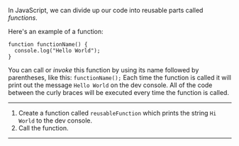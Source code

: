 <div class="challenge-instructions basic-javascript"><div><section id="description">
<p>In JavaScript, we can divide up our code into reusable parts called <dfn>functions</dfn>.</p>
<p>Here's an example of a function:</p>
<pre class="language-js"><code class="language-js"><span class="token keyword">function</span> <span class="token function">functionName</span><span class="token punctuation">(</span><span class="token punctuation">)</span> <span class="token punctuation">{</span>
  console<span class="token punctuation">.</span><span class="token function">log</span><span class="token punctuation">(</span><span class="token string">"Hello World"</span><span class="token punctuation">)</span><span class="token punctuation">;</span>
<span class="token punctuation">}</span>
</code></pre>
<p>You can call or <dfn>invoke</dfn> this function by using its name followed by parentheses, like this: <code>functionName();</code> Each time the function is called it will print out the message <code>Hello World</code> on the dev console. All of the code between the curly braces will be executed every time the function is called.</p>
</section></div><hr/><div><section id="instructions">
<ol>
<li>
    Create a function called <code>reusableFunction</code> which prints the string <code>Hi World</code> to the dev console.
  </li>
<li>
    Call the function.
  </li>
</ol>
</section></div><hr/></div>